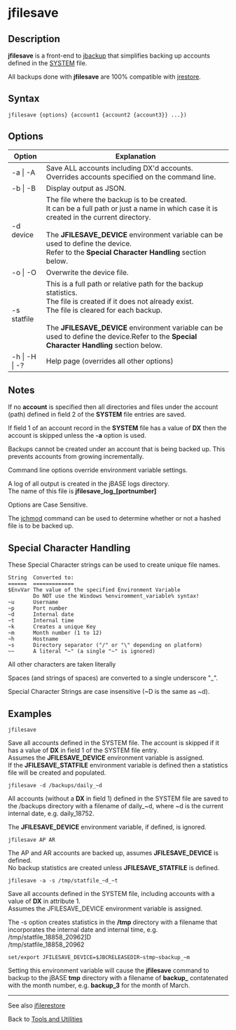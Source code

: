 # jfilesave

<PageHeader />  

## Description

**jfilesave** is a front-end to [jbackup](../jbackup/README.md) that simplifies backing up accounts defined in the [SYSTEM](../../accounts/system-file/README.md) file.

All backups done with **jfilesave** are 100% compatible with [jrestore](../jrestore/README.md).

## Syntax

```
jfilesave {options} {account1 {account2 {account3}} ...})
```

## Options

| Option | Explanation |
| --- | --- |
| -a \| -A | Save ALL accounts including DX'd accounts.<br>Overrides accounts specified on the command line. |
| -b \| -B | Display output as JSON. |
| -d device | The file where the backup is to be created.<br>It can be a full path or just a name in which case it is created in the current directory.<br><br>The **JFILESAVE_DEVICE** environment variable can be used to define the device.<br>Refer to the **Special Character Handling** section below. |
| -o \| -O| Overwrite the device file. |
| -s statfile | This is a full path or relative path for the backup statistics.<br>The file is created if it does not already exist.<br>The file is cleared for each backup.<br><br>The **JFILESAVE_DEVICE** environment variable can be used to define the device.Refer to the **Special Character Handling** section below. |
| -h \| -H \| -? | Help page (overrides all other options) |

## Notes

If no **account** is specified then all directories and files under the account (path) defined in field 2 of the **SYSTEM** file entries are saved.

If field 1 of an account record in the **SYSTEM** file has a value of **DX** then the account is skipped unless the **-a** option is used.

Backups cannot be created under an account that is being backed up. This prevents accounts from growing incrementally.

Command line options override environment variable settings.

A log of all output is created in the jBASE logs directory.<br>
The name of this file is **jfilesave_log_[portnumber]**

Options are Case Sensitive.

The [jchmod](../jchmod/README.md) command can be used to determine whether or not a hashed file is to be backed up.

## Special Character Handling

These Special Character strings can be used to create unique file names.

```
String  Converted to:
======  =============
$EnvVar The value of the specified Environment Variable
        Do NOT use the Windows %enviromment_variable% syntax!
~u      Username
~p      Port number
~d      Internal date
~t      Internal time
~k      Creates a unique Key
~m      Month number (1 to 12)
~h      Hostname
~s      Directory separator ("/" or "\" depending on platform)
~~      A literal "~" (a single "~" is ignored)
```

All other characters are taken literally

Spaces (and strings of spaces) are converted to a single underscore "_".

Special Character Strings are case insensitive (~D is the same as ~d).

## Examples

```
jfilesave
```

Save all accounts defined in the SYSTEM file. The account is skipped if it has a value of **DX** in field 1 of the SYSTEM file entry.  
Assumes the **JFILESAVE_DEVICE** environment variable is assigned.  
If the **JFILESAVE_STATFILE** environment variable is defined then a statistics file will be created and populated.

```
jfilesave -d /backups/daily_~d
```

All accounts (without a **DX** in field 1) defined in the SYSTEM file are saved to the /backups directory with a filename of daily_~d, where ~d is the current internal date, e.g. daily_18752.  

The **JFILESAVE_DEVICE** environment variable, if defined, is ignored.

```
jfilesave AP AR
```
The AP and AR accounts are backed up, assumes **JFILESAVE_DEVICE** is defined.<br>
No backup statistics are created unless **JFILESAVE_STATFILE** is defined.

```
jfilesave -a -s /tmp/statfile_~d_~t
```

Save all accounts defined in the SYSTEM file, including accounts with a value of **DX** in attribute 1.<br>Assumes the JFILESAVE_DEVICE environment variable is assigned.  

The -s option creates statistics in the **/tmp** directory with a filename that incorporates the internal date and internal time, e.g.  
/tmp/statfile_18858_20962]D  
/tmp/statfile_18858_20962

```
set/export JFILESAVE_DEVICE=$JBCRELEASEDIR~stmp~sbackup_~m
```

Setting this environment variable will cause the **jfilesave** command to backup to the jBASE **tmp** directory with a filename of **backup_** contatenated with the month number, e.g. **backup_3** for the month of March.

---

See also [jfilerestore](../jfilerestore/README.md)

Back to [Tools and Utilities](./../README.md)

<PageFooter />
